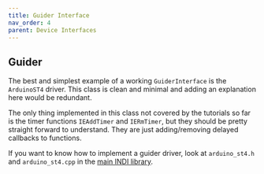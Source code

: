 ```yaml
---
title: Guider Interface
nav_order: 4
parent: Device Interfaces
---
```


## Guider

The best and simplest example of a working `GuiderInterface` is the `ArduinoST4` driver.
This class is clean and minimal and adding an explanation here would be redundant.

The only thing implemented in this class not covered by the tutorials so far is the
timer functions `IEAddTimer` and `IERmTimer`, but they should be pretty straight forward
to understand. They are just adding/removing delayed callbacks to functions.

If you want to know how to implement a guider driver, look at `arduino_st4.h` and
`arduino_st4.cpp` in the [main INDI library](https://github.com/indilib/indi).
